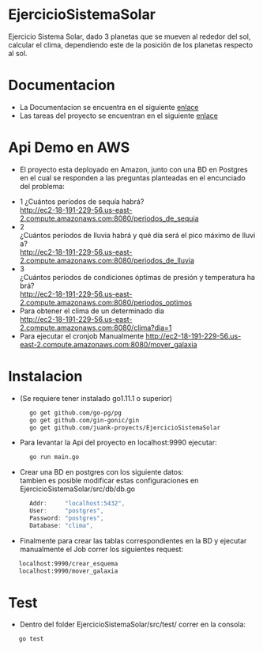 # EjercicioSistemaSolar
Ejercicio Sistema Solar, dado 3 planetas que se mueven al rededor del sol, calcular el clima, dependiendo este de la posición de los planetas respecto al sol.
# Documentacion
* La Documentacion se encuentra en el siguiente [enlace](https://docs.google.com/document/d/1hUhcSEUILK8SX_d8FT5Otsfzxt5GCJYm9hW94ZpxWuQ/edit#heading=h.kk1966kbedef)
* Las tareas del proyecto se encuentran en el siguiente [enlace](https://github.com/juank-proyects/EjercicioSistemaSolar/projects/1)
# Api Demo en AWS
* El proyecto esta deployado en Amazon, junto con una BD en Postgres en el cual se responden a las preguntas planteadas en el encunciado del problema:
- 1 ¿Cuántos períodos de sequía habrá? <br />
   http://ec2-18-191-229-56.us-east-2.compute.amazonaws.com:8080/periodos_de_sequia
- 2 ¿Cuántos períodos de lluvia habrá y qué día será el pico máximo de lluvia? <br />
   http://ec2-18-191-229-56.us-east-2.compute.amazonaws.com:8080/periodos_de_lluvia
- 3 ¿Cuántos períodos de condiciones óptimas de presión y temperatura habrá? <br />
   http://ec2-18-191-229-56.us-east-2.compute.amazonaws.com:8080/periodos_optimos
- Para obtener el clima de un determinado dia <br />
   http://ec2-18-191-229-56.us-east-2.compute.amazonaws.com:8080/clima?dia=1
- Para ejecutar el cronjob Manualmente 
   http://ec2-18-191-229-56.us-east-2.compute.amazonaws.com:8080/mover_galaxia
# Instalacion
- (Se requiere tener instalado go1.11.1 o superior)
```sh
      go get github.com/go-pg/pg
      go get github.com/gin-gonic/gin
      go get github.com/juank-proyects/EjercicioSistemaSolar
```
- Para levantar la Api del proyecto en localhost:9990 ejecutar: 
```sh
      go run main.go 
```
- Crear una BD en postgres con los siguiente datos: <br />
tambien es posible modificar estas configuraciones en EjercicioSistemaSolar/src/db/db.go

```go
      Addr:     "localhost:5432",
      User:     "postgres",
      Password: "postgres",
      Database: "clima",
```
  
- Finalmente para crear las tablas correspondientes en la BD y ejecutar manualmente el Job correr los siguientes request: <br />
```sh
   localhost:9990/crear_esquema
   localhost:9990/mover_galaxia
```
# Test
- Dentro del folder EjercicioSistemaSolar/src/test/ correr en la consola:
```sh
   go test
```
